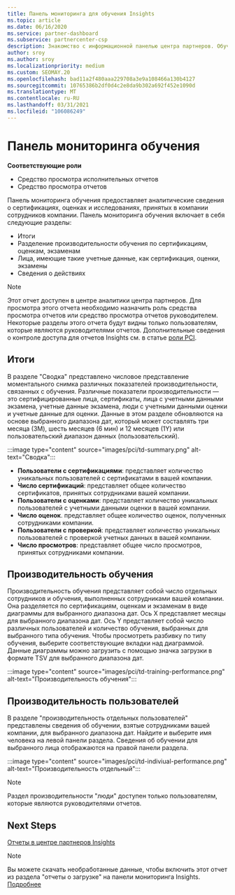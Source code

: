```yaml
---
title: Панель мониторинга для обучения Insights
ms.topic: article
ms.date: 06/16/2020
ms.service: partner-dashboard
ms.subservice: partnercenter-csp
description: Знакомство с информационной панелью центра партнеров. Обучение — это один из отчетов, доступных в области управления партнерами Insights (PCI).
author: sroy
ms.author: sroy
ms.localizationpriority: medium
ms.custom: SEOMAY.20
ms.openlocfilehash: bad11a2f480aaa229708a3e9a108466a130b4127
ms.sourcegitcommit: 10765386b2df0d4c2e8da9b302a692f452e1090d
ms.translationtype: MT
ms.contentlocale: ru-RU
ms.lasthandoff: 03/31/2021
ms.locfileid: "106086249"
---
```

# <a name="trainings-dashboard"></a>Панель мониторинга обучения

**Соответствующие роли**

- Средство просмотра исполнительных отчетов
- Средство просмотра отчетов

Панель мониторинга обучения предоставляет аналитические сведения о сертификациях, оценках и исследованиях, принятых в компании сотрудников компании. Панель мониторинга обучения включает в себя следующие разделы:

- Итоги
- Разделение производительности обучения по сертификациям, оценкам, экзаменам
- Лица, имеющие такие учетные данные, как сертификация, оценки, экзамены
- Сведения о действиях

>[!NOTE] 
>Этот отчет доступен в центре аналитики центра партнеров. Для просмотра этого отчета необходимо назначить роль средства просмотра отчетов или средство просмотра отчетов руководителем. Некоторые разделы этого отчета будут видны только пользователям, которые являются руководителями отчетов. Дополнительные сведения о контроле доступа для отчетов Insights см. в статье [роли PCI](pci-roles.md).

## <a name="summary"></a>Итоги

В разделе "Сводка" представлено числовое представление моментального снимка различных показателей производительности, связанных с обучения. Различные показатели производительности — это сертифицированные лица, сертификаты, лица с учетными данными экзамена, учетные данные экзамена, люди с учетными данными оценки и учетные данные для оценки. Данные в этом разделе обновляются на основе выбранного диапазона дат, который может составлять три месяца (3M), шесть месяцев (6 мин) и 12 месяцев (1Y) или пользовательский диапазон данных (пользовательский). 

:::image type="content" source="images/pci/td-summary.png" alt-text="Сводка":::

- **Пользователи с сертификациями**: представляет количество уникальных пользователей с сертификатами в вашей компании.
- **Число сертификаций**: представляет общее количество сертификатов, принятых сотрудниками вашей компании.
- **Пользователи с оценками**: представляет количество уникальных пользователей с учетными данными оценки в вашей компании. 
- **Число оценок**. представляет общее количество оценок, полученных сотрудниками компании.
- **Пользователи с проверкой**: представляет количество уникальных пользователей с проверкой учетных данных в вашей компании. 
- **Число просмотров**: представляет общее число просмотров, принятых сотрудниками компании.

## <a name="training-performance"></a>Производительность обучения

Производительность обучения представляет собой число отдельных сотрудников и обучения, выполненных сотрудниками вашей компании. Она разделяется по сертификациям, оценкам и экзаменам в виде диаграммы для выбранного диапазона дат. Ось X представляет месяцы для выбранного диапазона дат. Ось Y представляет собой число различных пользователей и количество обучения, выбранных для выбранного типа обучения. Чтобы просмотреть разбивку по типу обучения, выберите соответствующие вкладки над диаграммой. Данные диаграммы можно загрузить с помощью значка загрузки в формате TSV для выбранного диапазона дат.

:::image type="content" source="images/pci/td-training-performance.png" alt-text="Производительность обучения":::

## <a name="individuals-performance"></a>Производительность пользователей

В разделе "производительность отдельных пользователей" представлены сведения об обучении, взятые сотрудниками вашей компании, для выбранного диапазона дат. Найдите и выберите имя человека на левой панели раздела. Сведения об обучении для выбранного лица отображаются на правой панели раздела.

:::image type="content" source="images/pci/td-indiviual-performance.png" alt-text="Производительность отдельный":::

>[!NOTE] 
> Раздел производительности "люди" доступен только пользователям, которые являются руководителями отчетов. 

## <a name="next-steps"></a>Next Steps

[Отчеты в центре партнеров Insights](partner-center-insights.md)

>[!NOTE] 
> Вы можете скачать необработанные данные, чтобы включить этот отчет из раздела "отчеты о загрузке" на панели мониторинга Insights. [Подробнее](pci-download-reports.md)